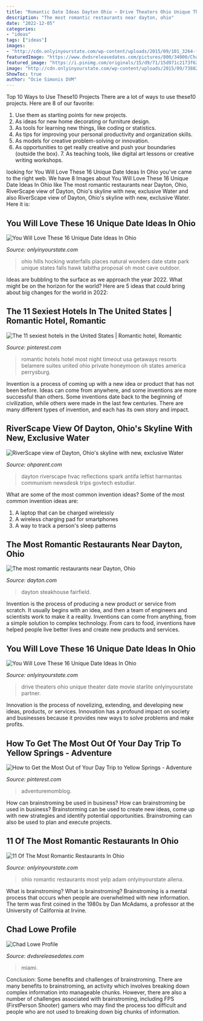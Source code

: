 ```yaml
---
title: "Romantic Date Ideas Dayton Ohio ~ Drive Theaters Ohio Unique Theater Date Movie Starlite Onlyinyourstate Partner"
description: "The most romantic restaurants near dayton, ohio"
date: "2022-12-05"
categories:
- "ideas"
tags: ["ideas"]
images:
- "http://cdn.onlyinyourstate.com/wp-content/uploads/2015/09/101_3264-fxd-cr-700x525-700x525.jpg"
featuredImage: "https://www.dvdsreleasedates.com/pictures/800/34000/Chad-Lowe.jpg"
featured_image: "https://i.pinimg.com/originals/15/d9/71/15d971c2173f62e2e40b05174ec8540b.png"
image: "http://cdn.onlyinyourstate.com/wp-content/uploads/2015/09/7388291342_2121b4cb5d_b-3-700x466.jpg"
ShowToc: true
author: "Ocie Simonis DVM"
---
```



Top 10 Ways to Use These10 Projects
There are a lot of ways to use these10 projects. Here are 8 of our favorite:
1. Use them as starting points for new projects.
2. As ideas for new home decorating or furniture design.
3. As tools for learning new things, like coding or statistics.
4. As tips for improving your personal productivity and organization skills.
5. As models for creative problem-solving or innovation.
6. As opportunities to get really creative and push your boundaries (outside the box).      7. As teaching tools, like digital art lessons or creative writing workshops. 
	

		
looking for You Will Love These 16 Unique Date Ideas In Ohio you've came to the right web. We have 8 Images about You Will Love These 16 Unique Date Ideas In Ohio like The most romantic restaurants near Dayton, Ohio, RiverScape view of Dayton, Ohio&#039;s skyline with new, exclusive Water and also RiverScape view of Dayton, Ohio&#039;s skyline with new, exclusive Water. Here it is:
		
    
## You Will Love These 16 Unique Date Ideas In Ohio

<img loading=lazy src="http://cdn.onlyinyourstate.com/wp-content/uploads/2015/09/7388291342_2121b4cb5d_b-3-700x466.jpg" onerror="this.onerror=null;this.src='https://tse2.mm.bing.net/th?id=OIP.pwv4jh7zZfbTz19k6NarSwHaE7&amp;pid=15.1';" alt="You Will Love These 16 Unique Date Ideas In Ohio">

_Source: onlyinyourstate.com_

>ohio hills hocking waterfalls places natural wonders date state park unique states falls hawk tabitha proposal oh most cave outdoor. 

	

Ideas are bubbling to the surface as we approach the year 2022. What might be on the horizon for the world? Here are 5 ideas that could bring about big changes for the world in 2022:

    
## The 11 Sexiest Hotels In The United States | Romantic Hotel, Romantic

<img loading=lazy src="https://i.pinimg.com/originals/88/6f/2c/886f2cadf252701457bbe0fb147cbdfb.jpg" onerror="this.onerror=null;this.src='https://tse1.mm.bing.net/th?id=OIP.bW3B33GLjcE4IPkCrkJJcgHaFj&amp;pid=15.1';" alt="The 11 sexiest hotels in the United States | Romantic hotel, Romantic">

_Source: pinterest.com_

>romantic hotels hotel most night timeout usa getaways resorts belamere suites united ohio private honeymoon oh states america perrysburg. 

	

Invention is a process of coming up with a new idea or product that has not been before. Ideas can come from anywhere, and some inventions are more successful than others. Some inventions date back to the beginning of civilization, while others were made in the last few centuries. There are many different types of invention, and each has its own story and impact.

    
## RiverScape View Of Dayton, Ohio&#039;s Skyline With New, Exclusive Water

<img loading=lazy src="https://ohparent.com/wp-content/uploads/2021/05/AdobeStock_422343270-1-scaled.jpeg" onerror="this.onerror=null;this.src='https://tse2.mm.bing.net/th?id=OIP.g5Bqk0Dtxp1Gd15oCk__3AHaE8&amp;pid=15.1';" alt="RiverScape view of Dayton, Ohio&#039;s skyline with new, exclusive Water">

_Source: ohparent.com_

>dayton riverscape hvac reflections spark antifa leftist harmantas communism newsdesk trips govtech estudiar. 

	

What are some of the most common invention ideas?
Some of the most common invention ideas are: 
1. A laptop that can be charged wirelessly
2. A wireless charging pad for smartphones
3. A way to track a person's sleep patterns

    
## The Most Romantic Restaurants Near Dayton, Ohio

<img loading=lazy src="https://www.dayton.com/resizer/AxX36h7klJF7exA-GE137wgTyWY=/1200x630/cloudfront-us-east-1.images.arcpublishing.com/coxohio/NJWMYE4YF7QJKUPPWLEENHLYKM.jpg" onerror="this.onerror=null;this.src='https://tse3.mm.bing.net/th?id=OIP.P5d9ox-gU3MJyeGCv4lA3AHaD4&amp;pid=15.1';" alt="The most romantic restaurants near Dayton, Ohio">

_Source: dayton.com_

>dayton steakhouse fairfield. 

	

Invention is the process of producing a new product or service from scratch. It usually begins with an idea, and then a team of engineers and scientists work to make it a reality. Inventions can come from anything, from a simple solution to complex technology. From cars to food, inventions have helped people live better lives and create new products and services.

    
## You Will Love These 16 Unique Date Ideas In Ohio

<img loading=lazy src="http://cdn.onlyinyourstate.com/wp-content/uploads/2015/09/101_3264-fxd-cr-700x525-700x525.jpg" onerror="this.onerror=null;this.src='https://tse2.mm.bing.net/th?id=OIP.Q4gSvR10j5iL-2uEBSZK2QHaFj&amp;pid=15.1';" alt="You Will Love These 16 Unique Date Ideas In Ohio">

_Source: onlyinyourstate.com_

>drive theaters ohio unique theater date movie starlite onlyinyourstate partner. 

	

Innovation is the process of novelizing, extending, and developing new ideas, products, or services. Innovation has a profound impact on society and businesses because it provides new ways to solve problems and make profits.

    
## How To Get The Most Out Of Your Day Trip To Yellow Springs - Adventure

<img loading=lazy src="https://i.pinimg.com/originals/15/d9/71/15d971c2173f62e2e40b05174ec8540b.png" onerror="this.onerror=null;this.src='https://tse3.mm.bing.net/th?id=OIP.vx9mSaWaBOyJyOVQ9w3FVAHaHa&amp;pid=15.1';" alt="How to Get the Most Out of Your Day Trip to Yellow Springs - Adventure">

_Source: pinterest.com_

>adventuremomblog. 

	

How can brainstroming be used in business?
How can brainstroming be used in business? Brainstorming can be used to create new ideas, come up with new strategies and identify potential opportunities. Brainstroming can also be used to plan and execute projects.

    
## 11 Of The Most Romantic Restaurants In Ohio

<img loading=lazy src="http://cdn.onlyinyourstate.com/wp-content/uploads/2016/07/o-5-18-700x933.jpg" onerror="this.onerror=null;this.src='https://tse1.mm.bing.net/th?id=OIP.QethSeTieBUYF4C6k89JDQHaJ3&amp;pid=15.1';" alt="11 Of The Most Romantic Restaurants In Ohio">

_Source: onlyinyourstate.com_

>ohio romantic restaurants most yelp adam onlyinyourstate allena. 

	

What is brainstroming?
What is brainstroming? Brainstroming is a mental process that occurs when people are overwhelmed with new information. The term was first coined in the 1980s by Dan McAdams, a professor at the University of California at Irvine.

    
## Chad Lowe Profile

<img loading=lazy src="https://www.dvdsreleasedates.com/pictures/800/34000/Chad-Lowe.jpg" onerror="this.onerror=null;this.src='https://tse3.mm.bing.net/th?id=OIP.76t3_WF5V0RqLAbmXk7jxwHaLH&amp;pid=15.1';" alt="Chad Lowe Profile">

_Source: dvdsreleasedates.com_

>miami. 

	

Conclusion: Some benefits and challenges of brainstroming.
There are many benefits to brainstroming, an activity which involves breaking down complex information into manageable chunks. However, there are also a number of challenges associated with brainstroming, including FPS (FirstPerson Shooter) gamers who may find the process too difficult and people who are not used to breaking down big chunks of information.

